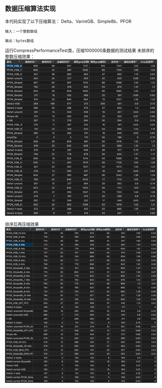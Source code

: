## 数据压缩算法实现

本代码实现了以下压缩算法：
Delta、VarintGB、Simple8b、PFOR

``
输入：一个整数数组
``

``
输出：bytes数组
``

运行CompressPerformanceTest类，压缩1000000条数据的测试结果
未排序的整数压缩效果：
![img.png](img.png)

排序后再压缩效果
![img_1.png](img_1.png)